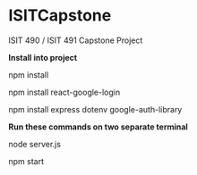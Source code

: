# ISITCapstone
ISIT 490 / ISIT 491 Capstone Project


<b>Install into project</b>

npm install

npm install react-google-login

npm install express dotenv google-auth-library


<b>Run these commands on two separate terminal</b>

node server.js

npm start
